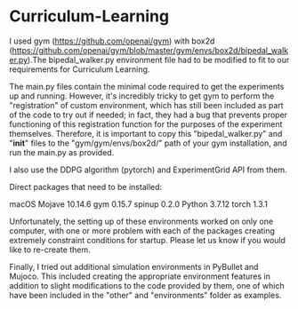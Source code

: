 # Curriculum-Learning

I used gym  (https://github.com/openai/gym) with box2d (https://github.com/openai/gym/blob/master/gym/envs/box2d/bipedal_walker.py).The bipedal_walker.py environment file had to be modified to fit to our requirements for Curriculum Learning. 

The main.py files contain the minimal code required to get the experiments up and running. However, it's incredibly tricky to get gym to perform the "registration" of custom environment, which has still been included as part of the code to try out if needed; in fact, they had a bug that prevents proper functioning of this registration function for the purposes of the experiment themselves. Therefore, it is important to copy this "bipedal_walker.py" and "__init__" files to the "gym/gym/envs/box2d/" path of your gym installation, and run the main.py as provided. 

I also use the DDPG algorithm (pytorch) and ExperimentGrid API from them.

Direct packages that need to be installed:

macOS Mojave 10.14.6
gym 0.15.7
spinup 0.2.0 
Python 3.7.12
torch 1.3.1

Unfortunately, the setting up of these environments worked on only one computer, with one or more problem with each of the packages creating extremely constraint conditions for startup. Please let us know if you would like to re-create them.

Finally, I tried out additional simulation environments in PyBullet and Mujoco. This included creating the appropriate environment features in addition to slight modifications to the code provided by them, one of which have been included in the "other" and "environments" folder as examples.
